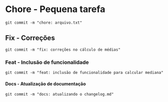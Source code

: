 # Chore - Pequena tarefa
`git commit -m "chore: arquivo.txt"`

## Fix - Correções
`git commit -m "fix: correções no cálculo de médias"`

### Feat - Inclusão de funcionalidade
`git commit -m "feat: inclusão de funcionalidade para calcular mediana"`

#### Docs - Atualização de documentação
`git commit -m "docs: atualizando o changelog.md"`